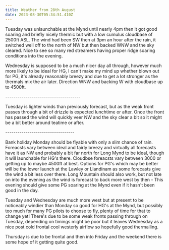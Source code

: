 ```yaml
---
title: Weather from 28th August
date: 2023-08-30T05:34:51.410Z
---
```

Tuesday was unlaunchable at the Mynd until nearly 4pm then it got good soaring and briefly nicely thermic but with a low cumulus cloudbase of 2500ft ASL.  The wind had been SW then at 3pm an hour after the rain, it switched well off to the north of NW but then backed WNW and the sky cleared.  Nice to see so many red streamers having proper ridge soaring conditions into the evening.

Wednesday is supposed to be a much nicer day all through, however much more likely to be ideal for HG, I can't make my mind up whether blown out for PG, it's already reasonably breezy and due to get a lot stronger as the thermals mix the air later.  Direction WNW and backing W with cloudbase up to 4500ft.

\-------------------------------------

Tuesday is lighter winds than previously forecast, but as the weak front passes through a bit of drizzle is expected lunchtime or after.  Once the front has passed the wind will quickly veer NW and the sky clear a bit so it might be a bit better around teatime or after.

\----------------------------------

Bank holiday Monday should be flyable with only a slim chance of rain.  Foreacsts vary between ideal and fairly breezy and virtually all forecasts have it as NW and probably a bit far north for Long Mynd to be ideal, though it will launchable for HG's there.  Cloudbse foreacsts vary between 3000 or getting up to maybe 4500ft at best.  Options for PG's which may be better will be the lower launch at the Lawley or Llandinam as some forecasts give the wind a bit less over there.  Long Mountain should also work, but not late on into the evening as the wind is forecast to back more west by then - This evening should give some PG soaring at the Mynd even if it hasn't been good in the day.

Tuesday and Wednesday are much more west but at present to be noticeably windier than Monday so good for HG's at the Mynd, but possibly too much for many PG pilots to choose to fly,  plenty of time for that to change yet!  There's due to be some weak fronts passing through on Tuesday, depending on timings might be poor but it leaves Wednesday as a nice post cold frontal cool westerly airflow so hopefully good thermalling.

Thursday is due to be frontal and then into Friday and the weekend there is some hope of it getting quite good.